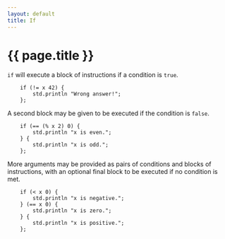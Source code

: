 ```yaml
---
layout: default
title: If
---
```

# {{ page.title }}

`if` will execute a block of instructions if a condition is `true`.

```
    if (!= x 42) {
        std.println "Wrong answer!";
    };
```

A second block may be given to be executed if the condition is `false`.

```
    if (== (% x 2) 0) {
        std.println "x is even.";
    } {
        std.println "x is odd.";
    };
```

More arguments may be provided as pairs of conditions and blocks of instructions, with an optional final block to be executed if no condition is met.

```
    if (< x 0) {
        std.println "x is negative.";
    } (== x 0) {
        std.println "x is zero.";
    } {
        std.println "x is positive.";
    };
```